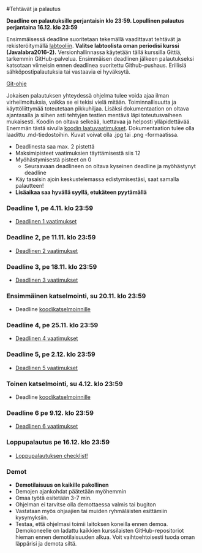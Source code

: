 ﻿#Tehtävät ja palautus

**Deadline on palautuksille perjantaisin klo 23:59. Lopullinen palautus perjantaina 16.12. klo 23:59**

Ensimmäisessä deadline suoritetaan tekemällä vaadittavat tehtävät ja rekisteröitymällä [labtooliin](http://tktl-labtool.herokuapp.com/register). **Valitse labtoolista oman periodisi kurssi (Javalabra2016-2).** Versionhallinnassa käytetään tällä kurssilla Gittiä, tarkemmin GitHub-palvelua. Ensimmäisen deadlinen jälkeen palautukseksi katsotaan viimeisin ennen deadlinea suoritettu Github-pushaus. Erillisiä sähköpostipalautuksia tai vastaavia ei hyväksytä.

[Git-ohje](Git-ohje.md)

Jokaisen palautuksen yhteydessä ohjelma tulee voida ajaa ilman virheilmoituksia, vaikka se ei tekisi vielä mitään. Toiminnallisuutta ja käyttöliittymää toteutetaan pikkuhiljaa. Lisäksi dokumentaation on oltava ajantasalla ja siihen asti tehtyjen testien mentävä läpi toteutusvaiheen mukaisesti. Koodin on oltava selkeää, luettavaa ja helposti ylläpidettävää. Enemmän tästä sivulla [koodin laatuvaatimukset](Koodin-laatuvaatimukset.md). Dokumentaation tulee olla laadittu .md-tiedostoihin. Kuvat voivat olla .jpg tai .png -formaatissa.

* Deadlinesta saa max. 2 pistettä
* Maksimipisteet vaatimuksien täyttämisestä siis 12
* Myöhästymisestä pisteet on 0
  * Seuraavaan deadlineen on oltava kyseinen deadline ja myöhästynyt deadline
* Käy tasaisin ajoin keskustelemassa edistymisestäsi, saat samalla palautteen!
* **Lisäaikaa saa hyvällä syyllä, etukäteen pyytämällä**

### Deadline 1, pe 4.11. klo 23:59
* [Deadlinen 1 vaatimukset](Deadline-1.md)

### Deadline 2, pe 11.11. klo 23:59
* [Deadlinen 2 vaatimukset](Deadline-2.md)

### Deadline 3, pe 18.11. klo 23:59
* [Deadlinen 3 vaatimukset](Deadline-3.md)

### Ensimmäinen katselmointi, su 20.11. klo 23:59
* Deadline [koodikatselmoinnille](Koodikatselmointi.md)

### Deadline 4, pe 25.11. klo 23:59
* [Deadlinen 4 vaatimukset](Deadline-4.md)

### Deadline 5, pe 2.12. klo 23:59
* [Deadlinen 5 vaatimukset](Deadline-5.md)

### Toinen katselmointi, su 4.12. klo 23:59
* Deadline [koodikatselmoinnille](Koodikatselmointi.md)

### Deadline 6 pe 9.12. klo 23:59
* [Deadlinen 6 vaatimukset](Deadline-6.md)

### Loppupalautus pe 16.12. klo 23:59
* [Loppupalautuksen checklist!](Deadline-loppupalautus.md)

### Demot

* **Demotilaisuus on kaikille pakollinen**
* Demojen ajankohdat päätetään myöhemmin
* Omaa työtä esitetään 3-7 min.
* Ohjelman ei tarvitse olla demottaessa valmis tai bugiton
* Vastataan myös ohjaajien tai muiden ryhmäläisten esittämiin kysymyksiin.
* Testaa, että ohjelmasi toimii laitoksen koneilla ennen demoa. Demokoneelle on ladattu kaikkien kurssilaisten GitHub-repositoriot hieman ennen demotilaisuuden alkua. Voit vaihtoehtoisesti tuoda oman läppärisi ja demota siltä.
